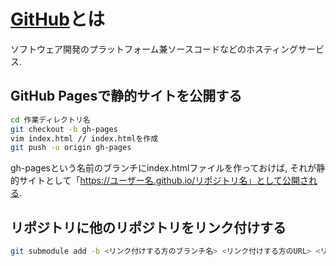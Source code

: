 # [GitHub](https://github.com)とは
ソフトウェア開発のプラットフォーム兼ソースコードなどのホスティングサービス.

## GitHub Pagesで静的サイトを公開する
```bash
cd 作業ディレクトリ名
git checkout -b gh-pages
vim index.html // index.htmlを作成
git push -u origin gh-pages
```
gh-pagesという名前のブランチにindex.htmlファイルを作っておけば, それが静的サイトとして「https://ユーザー名.github.io/リポジトリ名」として公開される.

## リポジトリに他のリポジトリをリンク付けする
```bash
git submodule add -b <リンク付けする方のブランチ名> <リンク付けする方のURL> <リンク付けされるディレクトリ名>
```
